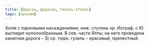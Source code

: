 ```yaml
---
title: [Дарсан, Дарасан, Гюзель-❮Тепе❯]
tags: [ороним]
---
```


Холм с парковыми насаждениями; ниж. ступень хр. Иограф, с Ю выглядит
куполообразным. В сев. части Ялты; на него проведена канатная дорога – 3) ср.
тюрк. гузель – красивый, прелестный.
